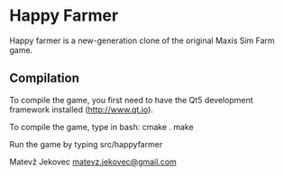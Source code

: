 Happy Farmer
============

Happy farmer is a new-generation clone of the original Maxis Sim Farm game.

Compilation
-----------

To compile the game, you first need to have the Qt5 development framework
installed (http://www.qt.io).

To compile the game, type in bash:
 cmake .
 make

Run the game by typing
 src/happyfarmer


Matevž Jekovec
<matevz.jekovec@gmail.com>
